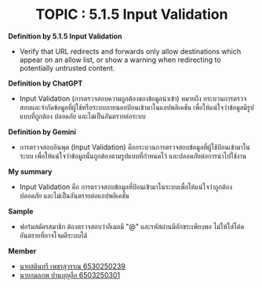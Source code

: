 <center><h1>TOPIC : 5.1.5 Input Validation</h1></center>  

**Definition by 5.1.5 Input Validation**

- Verify that URL redirects and forwards only allow destinations which appear
on an allow list, or show a warning when redirecting to potentially untrusted
content.
  
**Definition by ChatGPT**

- Input Validation (การตรวจสอบความถูกต้องของข้อมูลนำเข้า) หมายถึง กระบวนการตรวจสอบและจำกัดข้อมูลที่ผู้ใช้หรือระบบภายนอกป้อนเข้ามาในแอปพลิเคชัน เพื่อให้แน่ใจว่าข้อมูลมีรูปแบบที่ถูกต้อง ปลอดภัย และไม่เป็นอันตรายต่อระบบ

**Definition by Gemini**

- การตรวจสอบอินพุต (Input Validation) คือกระบวนการตรวจสอบข้อมูลที่ผู้ใช้ป้อนเข้ามาในระบบ เพื่อให้แน่ใจว่าข้อมูลนั้นถูกต้องตามรูปแบบที่กำหนดไว้ และปลอดภัยต่อการนำไปใช้งาน

**My summary**

- Input Validation คือ การตรวจสอบข้อมูลที่ป้อนเข้ามาในระบบเพื่อให้แน่ใจว่าถูกต้อง ปลอดภัย และไม่เป็นอันตรายต่อแอปพลิเคชัน

**Sample**

- ฟอร์มสมัครสมาชิก ต้องตรวจสอบว่าอีเมลมี "@" และรหัสผ่านมีอักขระเพียงพอ ไม่ให้ใส่โค้ดอันตรายที่อาจโจมตีระบบได้

**Member**

- [นายสตินทรี เพชรสุวรรณ 6530250239](https://qwwwwioza.github.io/security-requirements)
- [นายกมลภพ ปานบุญลือ 6503250301](https://l3b1-qw.github.io/security-requirement)

